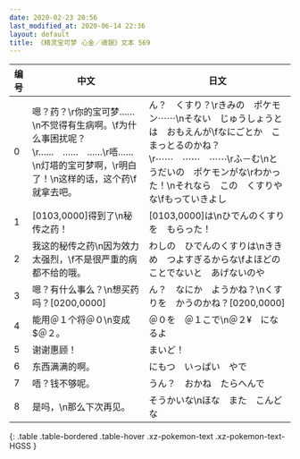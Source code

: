 ```yaml
---
date: 2020-02-23 20:56
last_modified_at: 2020-06-14 22:36
layout: default
title: 《精灵宝可梦 心金／魂银》文本 569
---
```

| 编号 | 中文 | 日文 |
| ---- | ---- | ---- |
| 0 | 嗯？药？\r你的宝可梦……\n不觉得有生病啊。\f为什么事困扰呢？\r……　……　……\r唔……\n灯塔的宝可梦啊，\r明白了！\n这样的话，这个药\f就拿去吧。 | ん？　くすり？\rきみの　ポケモン⋯⋯\nそない　じゅうしょうとは　おもえんが\fなにごとか　こまっとるのかね？\r⋯⋯　⋯⋯　⋯⋯\rふ－む\nとうだいの　ポケモンがな\rわかった！\nそれなら　この　くすりやな\fもっていきよし |
| 1 | [0103,0000]得到了\n秘传之药！ | [0103,0000]は\nひでんのくすりを　もらった！ |
| 2 | 我这的秘传之药\n因为效力太强烈，\f不是很严重的病都不给的哦。 | わしの　ひでんのくすりは\nききめ　つよすぎるからな\fよほどのことでないと　あげないのや |
| 3 | 嗯？有什么事么？\n想买药吗？[0200,0000] | ん？　なにか　ようかね？\nくすりを　かうのかね？[0200,0000] |
| 4 | 能用＠１个将＠０\n变成$＠２。 | ＠０を　＠１こで\n＠２¥　になるよ |
| 5 | 谢谢惠顾！ | まいど！ |
| 6 | 东西满满的啊。 | にもつ　いっぱい　やで |
| 7 | 唔？钱不够呢。 | うん？　おかね　たらへんで |
| 8 | 是吗，\n那么下次再见。 | そうかいな\nほな　また　こんどな |
{: .table .table-bordered .table-hover .xz-pokemon-text .xz-pokemon-text-HGSS }